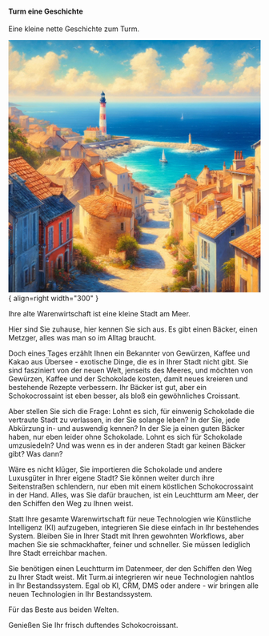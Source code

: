 #### Turm eine Geschichte

Eine kleine nette Geschichte zum Turm. 
<div class="result" markdown>

![tadt am Meer Bildquelle: OpenAI's DALL-E](img/stadt.webp){ align=right width="300" } 

Ihre alte Warenwirtschaft ist eine kleine Stadt am Meer.

Hier sind Sie zuhause, hier kennen Sie sich aus. Es gibt einen Bäcker, einen Metzger, alles was man so im Alltag braucht. 

Doch eines Tages erzählt Ihnen ein Bekannter von Gewürzen, Kaffee und Kakao aus Übersee - exotische Dinge, die es in Ihrer Stadt nicht gibt. Sie sind fasziniert von der neuen Welt, jenseits des Meeres, und möchten von Gewürzen, Kaffee und der Schokolade kosten, damit neues kreieren und bestehende Rezepte verbessern. Ihr Bäcker ist gut, aber ein Schokocrossaint ist eben besser, als bloß ein gewöhnliches Croissant. 

Aber stellen Sie sich die Frage: Lohnt es sich, für einwenig Schokolade die vertraute Stadt zu verlassen, in der Sie solange leben? In der Sie, jede Abkürzung in- und auswendig kennen? In der Sie ja einen guten Bäcker haben, nur eben leider ohne Schokolade.
Lohnt es sich für Schokolade umzusiedeln? Und was wenn es in der anderen Stadt gar keinen Bäcker gibt? Was dann? 

Wäre es nicht klüger, Sie importieren die Schokolade und andere Luxusgüter in Ihrer eigene Stadt? Sie können weiter durch ihre Seitenstraßen schlendern, nur eben mit einem köstlichen Schokocrossaint in der Hand.
Alles, was Sie dafür brauchen, ist ein Leuchtturm am Meer, der den Schiffen den Weg zu Ihnen weist. 

Statt Ihre gesamte Warenwirtschaft für neue Technologien wie Künstliche Intelligenz (KI) aufzugeben, integrieren Sie diese einfach in Ihr bestehendes System. Bleiben Sie in Ihrer Stadt mit Ihren gewohnten Workflows, aber machen Sie sie schmackhafter, feiner und schneller. Sie müssen lediglich Ihre Stadt erreichbar machen.

Sie benötigen einen Leuchtturm im Datenmeer, der den Schiffen den Weg zu Ihrer Stadt weist. Mit Turm.ai integrieren wir neue Technologien nahtlos in Ihr Bestandssystem. Egal ob KI, CRM, DMS oder andere - wir bringen alle neuen Technologien in Ihr Bestandssystem.

Für das Beste aus beiden Welten. 

Genießen Sie Ihr frisch duftendes Schokocroissant. 

</div>